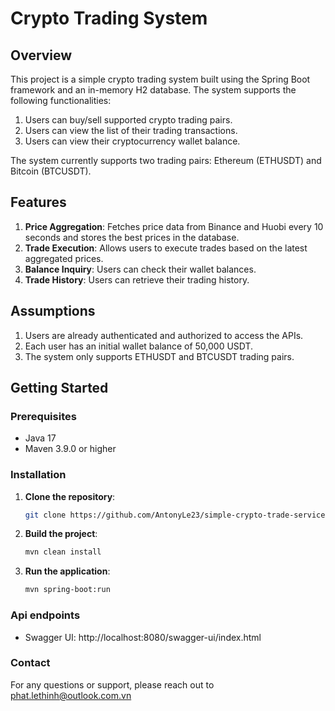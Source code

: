# Crypto Trading System

## Overview

This project is a simple crypto trading system built using the Spring Boot framework and an in-memory H2 database. The system supports the following functionalities:

1. Users can buy/sell supported crypto trading pairs.
2. Users can view the list of their trading transactions.
3. Users can view their cryptocurrency wallet balance.

The system currently supports two trading pairs: Ethereum (ETHUSDT) and Bitcoin (BTCUSDT).

## Features

1. **Price Aggregation**: Fetches price data from Binance and Huobi every 10 seconds and stores the best prices in the database.
2. **Trade Execution**: Allows users to execute trades based on the latest aggregated prices.
3. **Balance Inquiry**: Users can check their wallet balances.
4. **Trade History**: Users can retrieve their trading history.

## Assumptions

1. Users are already authenticated and authorized to access the APIs.
2. Each user has an initial wallet balance of 50,000 USDT.
3. The system only supports ETHUSDT and BTCUSDT trading pairs.

## Getting Started

### Prerequisites

- Java 17
- Maven 3.9.0 or higher

### Installation

1. **Clone the repository**:
    ```sh
    git clone https://github.com/AntonyLe23/simple-crypto-trade-service.git
    ```

2. **Build the project**:
    ```sh
    mvn clean install
    ```

3. **Run the application**:
    ```sh
    mvn spring-boot:run
    ```

### Api endpoints
- Swagger UI: http://localhost:8080/swagger-ui/index.html

### Contact
For any questions or support, please reach out to phat.lethinh@outlook.com.vn
